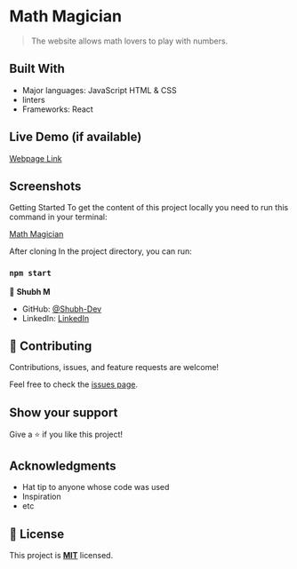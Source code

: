 # Math Magician

> The website allows math lovers to play with numbers.

## Built With

- Major languages: JavaScript HTML & CSS 
- linters
- Frameworks: React

## Live Demo (if available)

[Webpage Link ](https://fast-anchorage-14363.herokuapp.com/)

## Screenshots



Getting Started
To get the content of this project locally you need to run this command in your terminal:

[Math Magician](https://github.com/Shubh-Dev/math-magician-react.git)

After cloning In the project directory, you can run:

### `npm start`

👤 **Shubh M**

- GitHub: [@Shubh-Dev](https://github.com/Shubh-Dev)
- LinkedIn: [LinkedIn](https://linkedin.com/in/shubh.scb)


## 🤝 Contributing

Contributions, issues, and feature requests are welcome!

Feel free to check the [issues page](../../issues/).

## Show your support

Give a ⭐️ if you like this project!

## Acknowledgments

- Hat tip to anyone whose code was used
- Inspiration
- etc

## 📝 License

This project is **[MIT](./LICENSE.md)** licensed.
